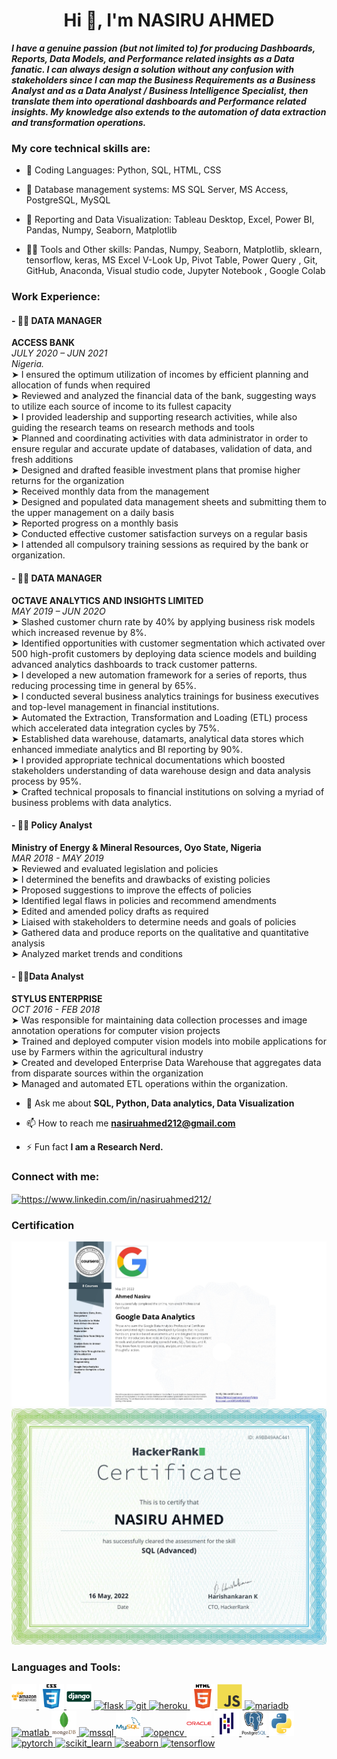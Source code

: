 <h1 align="center">Hi 👋, I'm NASIRU AHMED </h1>
<b align="center"> <i>
  I have a genuine passion (but not limited to) for producing Dashboards, Reports, Data Models, and Performance related insights as a Data fanatic. I can always design a solution without any confusion with stakeholders since I can map the Business Requirements as a Business Analyst and as a Data Analyst / Business Intelligence Specialist, then translate them into operational dashboards and Performance related insights. My knowledge also extends to the automation of data extraction and transformation operations.
 </i> </b>

<h3>
My core technical skills are:
</h3>

- 🔭 Coding Languages: Python, SQL, HTML, CSS

- 🌱 Database management systems: MS SQL Server, MS Access, PostgreSQL, MySQL

- 👯 Reporting and Data Visualization: Tableau Desktop, Excel, Power BI, Pandas, Numpy, Seaborn, Matplotlib

- 👨‍💻 Tools and Other skills: Pandas, Numpy, Seaborn, Matplotlib, sklearn, tensorflow, keras, MS Excel V-Look Up, Pivot Table, Power Query , Git, GitHub, Anaconda, Visual studio code, Jupyter Notebook , Google Colab


<h3>
Work Experience:
</h3>

<h4>- 👨‍💻 DATA MANAGER </h4>
<b> ACCESS BANK </b> </br>
<i>JULY 2020 – JUN 2021</i> </br>
<i>Nigeria.</i></br>
➤ I ensured the optimum utilization of incomes by efficient planning and allocation of funds when required </br>
➤ Reviewed and analyzed the financial data of the bank, suggesting ways to utilize each source of income to its fullest capacity </br>
➤ I provided leadership and supporting research activities, while also guiding the research teams on research methods and tools </br>
➤ Planned and coordinating activities with data administrator in order to ensure regular and accurate update of databases, validation of data, and fresh additions </br>
➤ Designed and drafted feasible investment plans that promise higher returns for the organization </br>
➤ Received monthly data from the management </br>
➤ Designed and populated data management sheets and submitting them to the upper management on a daily basis </br>
➤ Reported progress on a monthly basis </br>
➤ Conducted effective customer satisfaction surveys on a regular basis </br>
➤ I attended all compulsory training sessions as required by the bank or organization. </br>

<h4>- 👨‍💻 DATA MANAGER </h4>
<b> OCTAVE ANALYTICS AND INSIGHTS LIMITED </b> </br>
<i>MAY 2019 – JUN 202O</i> </br>
➤ Slashed customer churn rate by 40% by applying business risk models which increased revenue by 8%. </br>
➤ Identified opportunities with customer segmentation which activated over 500 high-profit customers by deploying data science models and building advanced analytics dashboards to track customer patterns. </br>
➤ I developed a new automation framework for a series of reports, thus reducing processing time in general by 65%. </br>
➤ I conducted several business analytics trainings for business executives and top-level management in financial institutions. </br>
➤ Automated the Extraction, Transformation and Loading (ETL) process which accelerated data integration cycles by 75%. </br>
➤ Established data warehouse, datamarts, analytical data stores which enhanced immediate analytics and BI reporting by 90%.</br>
➤ I provided appropriate technical documentations which boosted stakeholders understanding of data warehouse design and data analysis process by 95%. </br>
➤ Crafted technical proposals to financial institutions on solving a myriad of business problems with data analytics. </br>

<h4>- 👨‍💻 Policy Analyst </h4>
<b> Ministry of Energy & Mineral Resources, Oyo State, Nigeria  </b> </br>
<i>MAR 2018 - MAY 2019</i> </br>
➤ Reviewed and evaluated legislation and policies </br>
➤ I determined the benefits and drawbacks of existing policies </br>
➤ Proposed suggestions to improve the effects of policies </br>
➤ Identified legal flaws in policies and recommend amendments </br>
➤ Edited and amended policy drafts as required </br>
➤ Liaised with stakeholders to determine needs and goals of policies </br>
➤ Gathered data and produce reports on the qualitative and quantitative analysis </br>
➤ Analyzed market trends and conditions </br>

<h4>- 👨‍💻Data Analyst </h4>
<b> STYLUS ENTERPRISE </b> </br>
<i>OCT 2016 - FEB 2018</i> </br>
➤ Was responsible for maintaining data collection processes and image annotation operations for computer vision projects </br>
➤ Trained and deployed computer vision models into mobile applications for use by Farmers within the agricultural industry </br>
➤ Created and developed Enterprise Data Warehouse that aggregates data from disparate sources within the organization </br>
➤ Managed and automated ETL operations within the organization. </br>



- 💬 Ask me about **SQL, Python, Data analytics, Data Visualization**

- 📫 How to reach me **nasiruahmed212@gmail.com**



- ⚡ Fun fact **I am a Research Nerd.**

<h3 align="left">Connect with me:</h3>
<p align="left">
<a href="https://linkedin.com/in/https://www.linkedin.com/in/nasiruahmed212/" target="blank"><img align="center" src="https://raw.githubusercontent.com/rahuldkjain/github-profile-readme-generator/master/src/images/icons/Social/linked-in-alt.svg" alt="https://www.linkedin.com/in/nasiruahmed212/" height="30" width="40" /></a>
</p>

<h3> Certification </h3>
<img src="https://raw.githubusercontent.com/Ahmednas211/Ahmednas211/main/CERTIFICATE_LANDING_PAGE_DR5AWD5J3A8Z.jpeg"/>
<img src="https://raw.githubusercontent.com/Ahmednas211/Ahmednas211/main/SQL-Certificate.png"/>


<h3 align="left">Languages and Tools:</h3>
<p align="left"> <a href="https://aws.amazon.com" target="_blank" rel="noreferrer"> <img src="https://raw.githubusercontent.com/devicons/devicon/master/icons/amazonwebservices/amazonwebservices-original-wordmark.svg" alt="aws" width="40" height="40"/> </a> <a href="https://www.w3schools.com/css/" target="_blank" rel="noreferrer"> <img src="https://raw.githubusercontent.com/devicons/devicon/master/icons/css3/css3-original-wordmark.svg" alt="css3" width="40" height="40"/> </a> <a href="https://www.djangoproject.com/" target="_blank" rel="noreferrer"> <img src="https://raw.githubusercontent.com/devicons/devicon/master/icons/django/django-original.svg" alt="django" width="40" height="40"/> </a> <a href="https://flask.palletsprojects.com/" target="_blank" rel="noreferrer"> <img src="https://www.vectorlogo.zone/logos/pocoo_flask/pocoo_flask-icon.svg" alt="flask" width="40" height="40"/> </a> <a href="https://git-scm.com/" target="_blank" rel="noreferrer"> <img src="https://www.vectorlogo.zone/logos/git-scm/git-scm-icon.svg" alt="git" width="40" height="40"/> </a> <a href="https://heroku.com" target="_blank" rel="noreferrer"> <img src="https://www.vectorlogo.zone/logos/heroku/heroku-icon.svg" alt="heroku" width="40" height="40"/> </a> <a href="https://www.w3.org/html/" target="_blank" rel="noreferrer"> <img src="https://raw.githubusercontent.com/devicons/devicon/master/icons/html5/html5-original-wordmark.svg" alt="html5" width="40" height="40"/> </a> <a href="https://developer.mozilla.org/en-US/docs/Web/JavaScript" target="_blank" rel="noreferrer"> <img src="https://raw.githubusercontent.com/devicons/devicon/master/icons/javascript/javascript-original.svg" alt="javascript" width="40" height="40"/> </a> <a href="https://mariadb.org/" target="_blank" rel="noreferrer"> <img src="https://www.vectorlogo.zone/logos/mariadb/mariadb-icon.svg" alt="mariadb" width="40" height="40"/> </a> <a href="https://www.mathworks.com/" target="_blank" rel="noreferrer"> <img src="https://upload.wikimedia.org/wikipedia/commons/2/21/Matlab_Logo.png" alt="matlab" width="40" height="40"/> </a> <a href="https://www.mongodb.com/" target="_blank" rel="noreferrer"> <img src="https://raw.githubusercontent.com/devicons/devicon/master/icons/mongodb/mongodb-original-wordmark.svg" alt="mongodb" width="40" height="40"/> </a> <a href="https://www.microsoft.com/en-us/sql-server" target="_blank" rel="noreferrer"> <img src="https://www.svgrepo.com/show/303229/microsoft-sql-server-logo.svg" alt="mssql" width="40" height="40"/> </a> <a href="https://www.mysql.com/" target="_blank" rel="noreferrer"> <img src="https://raw.githubusercontent.com/devicons/devicon/master/icons/mysql/mysql-original-wordmark.svg" alt="mysql" width="40" height="40"/> </a> <a href="https://opencv.org/" target="_blank" rel="noreferrer"> <img src="https://www.vectorlogo.zone/logos/opencv/opencv-icon.svg" alt="opencv" width="40" height="40"/> </a> <a href="https://www.oracle.com/" target="_blank" rel="noreferrer"> <img src="https://raw.githubusercontent.com/devicons/devicon/master/icons/oracle/oracle-original.svg" alt="oracle" width="40" height="40"/> </a> <a href="https://pandas.pydata.org/" target="_blank" rel="noreferrer"> <img src="https://raw.githubusercontent.com/devicons/devicon/2ae2a900d2f041da66e950e4d48052658d850630/icons/pandas/pandas-original.svg" alt="pandas" width="40" height="40"/> </a> <a href="https://www.postgresql.org" target="_blank" rel="noreferrer"> <img src="https://raw.githubusercontent.com/devicons/devicon/master/icons/postgresql/postgresql-original-wordmark.svg" alt="postgresql" width="40" height="40"/> </a> <a href="https://www.python.org" target="_blank" rel="noreferrer"> <img src="https://raw.githubusercontent.com/devicons/devicon/master/icons/python/python-original.svg" alt="python" width="40" height="40"/> </a> <a href="https://pytorch.org/" target="_blank" rel="noreferrer"> <img src="https://www.vectorlogo.zone/logos/pytorch/pytorch-icon.svg" alt="pytorch" width="40" height="40"/> </a> <a href="https://scikit-learn.org/" target="_blank" rel="noreferrer"> <img src="https://upload.wikimedia.org/wikipedia/commons/0/05/Scikit_learn_logo_small.svg" alt="scikit_learn" width="40" height="40"/> </a> <a href="https://seaborn.pydata.org/" target="_blank" rel="noreferrer"> <img src="https://seaborn.pydata.org/_images/logo-mark-lightbg.svg" alt="seaborn" width="40" height="40"/> </a> <a href="https://www.tensorflow.org" target="_blank" rel="noreferrer"> <img src="https://www.vectorlogo.zone/logos/tensorflow/tensorflow-icon.svg" alt="tensorflow" width="40" height="40"/> </a> </p>

